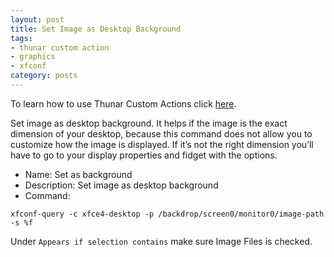 ```yaml
---
layout: post
title: Set Image as Desktop Background
tags:
- thunar custom action
- graphics
- xfconf
category: posts
---
```

To learn how to use Thunar Custom Actions click [here](http://birchwell.github.io/posts/convert-video-to-avi/).

Set image as desktop background. It helps if the image is the exact dimension of your desktop, because this command does not allow you to customize how the image is displayed. If it’s not the right dimension you’ll have to go to your display properties and fidget with the options.

* Name: Set as background
* Description: Set image as desktop background
* Command: 

`xfconf-query -c xfce4-desktop -p /backdrop/screen0/monitor0/image-path -s %f`

Under `Appears if selection contains` make sure Image Files is checked.
